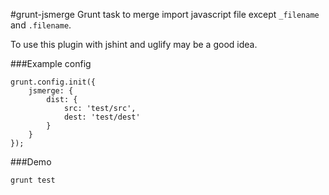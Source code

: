 #grunt-jsmerge
Grunt task to merge import javascript file except `_filename` and `.filename`.

To use this plugin with jshint and uglify may be a good idea.

###Example config

```
grunt.config.init({
    jsmerge: {
        dist: {
            src: 'test/src',
            dest: 'test/dest'
        }
    }
});
```

###Demo

```
grunt test
```
